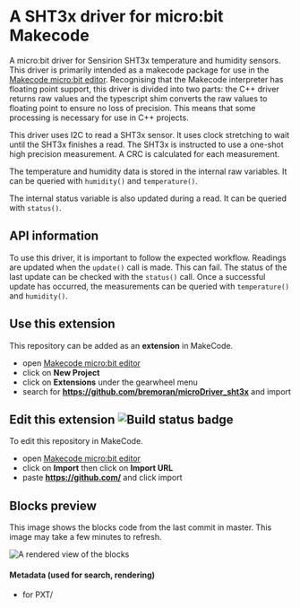 # A SHT3x driver for micro:bit Makecode

A micro:bit driver for Sensirion SHT3x temperature and humidity sensors.
This driver is primarily intended as a makecode package for use in the
[Makecode micro:bit editor](makecode.microbit.org). Recognising that the
Makecode interpreter has floating point support, this driver is divided
into two parts: the C++ driver returns raw values and the typescript
shim converts the raw values to floating point to ensure no loss
of precision. This means that some processing is necessary for use
in C++ projects.

This driver uses I2C to read a SHT3x sensor. It uses clock
stretching to wait until the SHT3x finishes a read. The SHT3x is
instructed to use a one-shot high precision measurement. A CRC is
calculated for each measurement.

The temperature and humidity data is stored in the internal raw
variables. It can be queried with `humidity()` and `temperature()`.

The internal status variable is also updated during a read. It can
be queried with `status()`.

## API information

To use this driver, it is important to follow the expected workflow.
Readings are updated when the `update()` call is made. This can fail.
The status of the last update can be checked with the `status()` call.
Once a successful update has occurred, the measurements can be
queried with `temperature()` and `humidity()`.

## Use this extension

This repository can be added as an **extension** in MakeCode.

* open [Makecode micro:bit editor](makecode.microbit.org)
* click on **New Project**
* click on **Extensions** under the gearwheel menu
* search for **https://github.com/bremoran/microDriver_sht3x** and import

## Edit this extension ![Build status badge](https://github.com//workflows/MakeCode/badge.svg)

To edit this repository in MakeCode.

* open [Makecode micro:bit editor](makecode.microbit.org)
* click on **Import** then click on **Import URL**
* paste **https://github.com/** and click import

## Blocks preview

This image shows the blocks code from the last commit in master.
This image may take a few minutes to refresh.

![A rendered view of the blocks](https://github.com/bremoran/raw/master/.github/makecode/blocks.png)

#### Metadata (used for search, rendering)

* for PXT/
<script src="https://makecode.com/gh-pages-embed.js"></script><script>makeCodeRender("{{ site.makecode.home_url }}", "{{ site.github.owner_name }}/{{ site.github.repository_name }}");</script>

